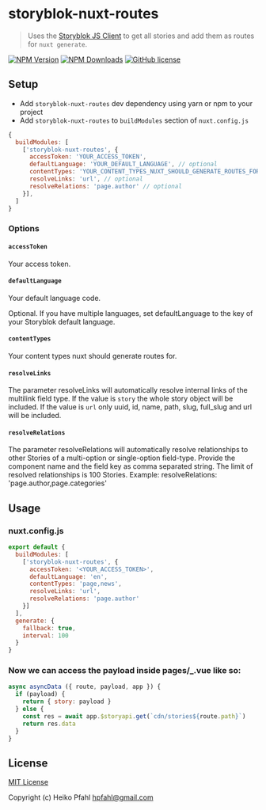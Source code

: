 # storyblok-nuxt-routes
> Uses the [Storyblok JS Client](https://github.com/storyblok/storyblok-js-client) to get all stories and add them as routes for `nuxt generate`.

[![NPM Version](https://img.shields.io/npm/v/storyblok-nuxt-routes.svg)](https://www.npmjs.com/package/storyblok-nuxt-routes) [![NPM Downloads](https://img.shields.io/npm/dt/storyblok-nuxt-routes.svg)](https://www.npmjs.com/package/storyblok-nuxt-routes) [![GitHub license](https://img.shields.io/github/license/hpfahl/storyblok-nuxt-routes.svg)](https://github.com/hpfahl/storyblok-nuxt-routes/blob/master/LICENSE)

## Setup

- Add `storyblok-nuxt-routes` dev dependency using yarn or npm to your project
- Add `storyblok-nuxt-routes` to `buildModules` section of `nuxt.config.js`

```js
{
  buildModules: [
    ['storyblok-nuxt-routes', {
      accessToken: 'YOUR_ACCESS_TOKEN',
      defaultLanguage: 'YOUR_DEFAULT_LANGUAGE', // optional
      contentTypes: 'YOUR_CONTENT_TYPES_NUXT_SHOULD_GENERATE_ROUTES_FOR', // optional
      resolveLinks: 'url', // optional
      resolveRelations: 'page.author' // optional
    }],
  ]
}
```

### Options

#### `accessToken`

Your access token.

#### `defaultLanguage`

Your default language code.

Optional. If you have multiple languages, set defaultLanguage to the key of your Storyblok default language.

#### `contentTypes`

Your content types nuxt should generate routes for.

#### `resolveLinks`

The parameter resolveLinks will automatically resolve internal links of the multilink field type.
If the value is `story` the whole story object will be included.
If the value is `url` only uuid, id, name, path, slug, full_slug and url will be included.

#### `resolveRelations`

The parameter resolveRelations will automatically resolve relationships to other Stories of a multi-option or single-option field-type.
Provide the component name and the field key as comma separated string. The limit of resolved relationships is 100 Stories. Example: resolveRelations: 'page.author,page.categories'

## Usage

### nuxt.config.js

```javascript
export default {
  buildModules: [
    ['storyblok-nuxt-routes', {
      accessToken: '<YOUR_ACCESS_TOKEN>',
      defaultLanguage: 'en',
      contentTypes: 'page,news',
      resolveLinks: 'url',
      resolveRelations: 'page.author'  
    }]
  ],
  generate: {
    fallback: true,
    interval: 100
  }
}
```

### Now we can access the payload inside pages/_.vue like so:

```javascript
async asyncData ({ route, payload, app }) {
  if (payload) {
    return { story: payload }
  } else {
    const res = await app.$storyapi.get(`cdn/stories${route.path}`)
    return res.data
  }
}
```

## License

[MIT License](./LICENSE)

Copyright (c) Heiko Pfahl <hpfahl@gmail.com>

